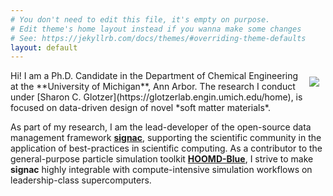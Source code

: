 ```yaml
---
# You don't need to edit this file, it's empty on purpose.
# Edit theme's home layout instead if you wanna make some changes
# See: https://jekyllrb.com/docs/themes/#overriding-theme-defaults
layout: default
---
```

<img style="float:right;padding:10px;" src="{{ site.url }}/assets/csadorf.jpg">
Hi! I am a Ph.D. Candidate in the Department of Chemical Engineering at the **University of Michigan**, Ann Arbor.
The research I conduct under [Sharon C. Glotzer](https://glotzerlab.engin.umich.edu/home), is focused on data-driven design of novel *soft matter materials*.

As part of my research, I am the lead-developer of the open-source data management framework **[signac](http://www.signac.io)**, supporting the scientific community in the application of best-practices in scientific computing.
As a contributor to the general-purpose particle simulation toolkit **[HOOMD-Blue](https://glotzerlab.engin.umich.edu/hoomd-blue)**, I strive to make **signac** highly integrable with compute-intensive simulation workflows on leadership-class supercomputers.
